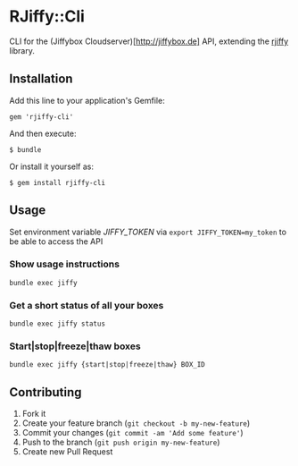 # RJiffy::Cli

CLI for the (Jiffybox Cloudserver)[http://jiffybox.de] API, extending the [rjiffy](http://suchasurge.github.com/rjiffy/) library.

## Installation

Add this line to your application's Gemfile:

    gem 'rjiffy-cli'

And then execute:

    $ bundle

Or install it yourself as:

    $ gem install rjiffy-cli

## Usage

Set environment variable _JIFFY_TOKEN_ via `export JIFFY_TOKEN=my_token` to be able to access the API

### Show usage instructions

`bundle exec jiffy`

### Get a short status of all your boxes

`bundle exec jiffy status`

### Start|stop|freeze|thaw boxes

`bundle exec jiffy {start|stop|freeze|thaw} BOX_ID`

## Contributing

1. Fork it
2. Create your feature branch (`git checkout -b my-new-feature`)
3. Commit your changes (`git commit -am 'Add some feature'`)
4. Push to the branch (`git push origin my-new-feature`)
5. Create new Pull Request
